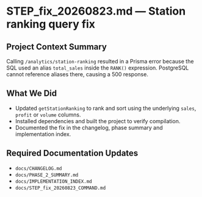 # STEP_fix_20260823.md — Station ranking query fix

## Project Context Summary
Calling `/analytics/station-ranking` resulted in a Prisma error because the SQL used an alias `total_sales` inside the `RANK()` expression. PostgreSQL cannot reference aliases there, causing a 500 response.

## What We Did
- Updated `getStationRanking` to rank and sort using the underlying `sales`, `profit` or `volume` columns.
- Installed dependencies and built the project to verify compilation.
- Documented the fix in the changelog, phase summary and implementation index.

## Required Documentation Updates
- `docs/CHANGELOG.md`
- `docs/PHASE_2_SUMMARY.md`
- `docs/IMPLEMENTATION_INDEX.md`
- `docs/STEP_fix_20260823_COMMAND.md`
